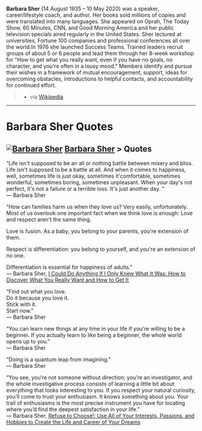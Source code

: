 

**Barbara Sher** (14 August 1935 – 10 May 2020) was a speaker, career/lifestyle coach, and author. Her books sold millions of copies and were translated into many languages. She appeared on Oprah, The Today Show, 60 Minutes, CNN, and Good Morning America and her public television specials aired regularly in the United States.  Sher lectured at universities, Fortune 100 companies and professional conferences all over the world.In 1976 she launched Success Teams. Trained leaders recruit groups of about 5 or 6 people and lead them through her 8-week workshop for "How to get what you really want, even if you have no goals, no character, and you're often in a lousy mood." Members identify and pursue their wishes in a framework of mutual encouragement, support, ideas for overcoming obstacles, introductions to helpful contacts, and accountability for continued effort. 
> - via [Wikipedia](https://en.wikipedia.org/wiki/Barbara%20Sher)
> 

---
# Barbara Sher Quotes 


## [![Barbara Sher](https://images.gr-assets.com/authors/1327031397p2/31944.jpg)](app://obsidian.md/author/show/31944.Barbara_Sher) [Barbara Sher](app://obsidian.md/author/show/31944.Barbara_Sher) > Quotes


“Life isn't supposed to be an all or nothing battle between misery and bliss. Life isn't supposed to be a battle at all. And when it comes to happiness, well, sometimes life is just okay, sometimes it'comfortable, sometimes wonderful, sometimes boring, sometimes unpleasant. When your day's not perfect, it's not a failure or a terrible loss. It's just another day. ”  
― Barbara Sher

“How can families harm us when they love us? Very easily, unfortunately. Most of us overlook one important fact when we think love is enough: Love and respect aren't the same thing.

Love is fusion. As a baby, you belong to your parents, you're extension of them.

Respect is differentiation: you belong to yourself, and you're an extension of no one.

Differentiation is essential for happiness of adults.”  
― Barbara Sher, [I Could Do Anything If I Only Knew What It Was: How to Discover What You Really Want and How to Get It](app://obsidian.md/work/quotes/2789843)

“Find out what you love.  
Do it because you love it.  
Stick with it.  
Start now.”  
― Barbara Sher

“You can learn new things at any time in your life if you're willing to be a beginner. If you actually learn to like being a beginner, the whole world opens up to you.”  
― Barbara Sher

“Doing is a quantum leap from imagining.”  
― Barbara Sher

“You see, you’re not someone without direction; you’re an investigator, and the whole investigative process consists of learning a little bit about everything that looks interesting to you. If you respect your natural curiosity, you’ll come to trust your enthusiasm. It knows something about you. Your trail of enthusiasms is the most precise instrument you have for locating where you’d find the deepest satisfaction in your life.”  
― Barbara Sher, [Refuse to Choose!: Use All of Your Interests, Passions, and Hobbies to Create the Life and Career of Your Dreams](app://obsidian.md/work/quotes/279246)

  
